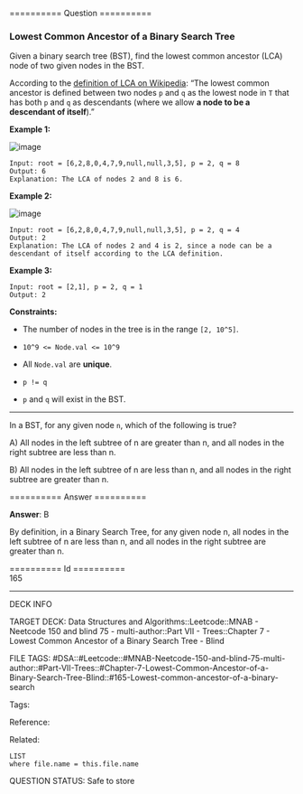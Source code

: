 ========== Question ==========  

### Lowest Common Ancestor of a Binary Search Tree

Given a binary search tree (BST), find the lowest common ancestor (LCA) node of two given nodes in the BST.

According to the [definition of LCA on Wikipedia](https://en.wikipedia.org/wiki/Lowest_common_ancestor): “The lowest common ancestor is defined between two nodes `p` and `q` as the lowest node in `T` that has both `p` and `q` as descendants (where we allow **a node to be a descendant of itself**).”

**Example 1:**

![image](https://imagedelivery.net/CLfkmk9Wzy8_9HRyug4EVA/6a944957-3b32-4eab-37ab-48b701a70000/public)

```
Input: root = [6,2,8,0,4,7,9,null,null,3,5], p = 2, q = 8
Output: 6
Explanation: The LCA of nodes 2 and 8 is 6.
```

**Example 2:**

![image](https://imagedelivery.net/CLfkmk9Wzy8_9HRyug4EVA/fe9f02bd-c21c-4dac-d6c5-1962775c0800/public)

```
Input: root = [6,2,8,0,4,7,9,null,null,3,5], p = 2, q = 4
Output: 2
Explanation: The LCA of nodes 2 and 4 is 2, since a node can be a descendant of itself according to the LCA definition.
```

**Example 3:**

```
Input: root = [2,1], p = 2, q = 1
Output: 2
```

**Constraints:**

-   The number of nodes in the tree is in the range `[2, 10^5]`.

-   `10^9 <= Node.val <= 10^9`

-   All `Node.val` are **unique**.

-   `p != q`

-   `p` and `q` will exist in the BST.

---

In a BST, for any given node `n`, which of the following is true?

A) All nodes in the left subtree of n are greater than n, and all nodes in the right subtree are less than n.

B) All nodes in the left subtree of n are less than n, and all nodes in the right subtree are greater than n.  

========== Answer ==========  

**Answer**: B

By definition, in a Binary Search Tree, for any given node n, all nodes in the left subtree of n are less than n, and all nodes in the right subtree are greater than n.

========== Id ==========  
165

---

DECK INFO

TARGET DECK: Data Structures and Algorithms::Leetcode::MNAB - Neetcode 150 and blind 75 - multi-author::Part VII - Trees::Chapter 7 - Lowest Common Ancestor of a Binary Search Tree - Blind

FILE TAGS: #DSA::#Leetcode::#MNAB-Neetcode-150-and-blind-75-multi-author::#Part-VII-Trees::#Chapter-7-Lowest-Common-Ancestor-of-a-Binary-Search-Tree-Blind::#165-Lowest-common-ancestor-of-a-binary-search

Tags:

Reference:

Related:

```dataview
LIST
where file.name = this.file.name
```

QUESTION STATUS: Safe to store
